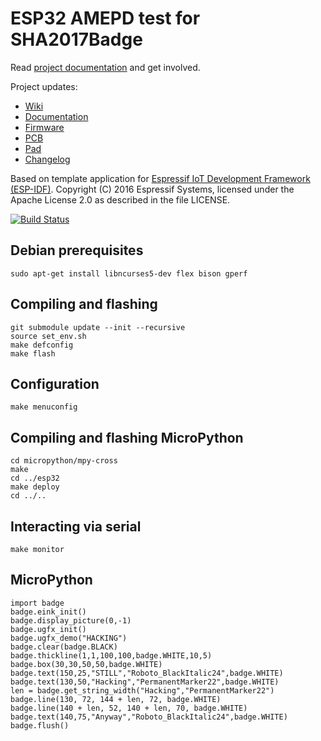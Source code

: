 ESP32 AMEPD test for SHA2017Badge
=================================

Read [project documentation](https://orga.sha2017.org/index.php/Projects:Badge) and get involved.

Project updates:

* [Wiki](https://wiki.sha2017.org/w/Projects:Badge)
* [Documentation](https://wiki.sha2017.org/w/Projects:Badge/Documentation)
* [Firmware](https://github.com/SHA2017-badge/Firmware)
* [PCB](https://github.com/SHA2017-badge/PCB)
* [Pad](https://pad.sha2017.org/p/badge)
* [Changelog](CHANGELOG.md)

Based on template application for [Espressif IoT Development Framework (ESP-IDF)](https://github.com/espressif/esp-idf
). Copyright (C) 2016 Espressif Systems, licensed under the Apache License 2.0 as described in the file LICENSE.

[![Build Status](https://travis-ci.org/SHA2017-badge/Firmware.svg?branch=master)](https://travis-ci.org/SHA2017-badge/Firmware)

Debian prerequisites
--------------------

```
sudo apt-get install libncurses5-dev flex bison gperf
```

Compiling and flashing
----------------------

```
git submodule update --init --recursive
source set_env.sh
make defconfig
make flash
```

Configuration
-------------
```
make menuconfig
```

Compiling and flashing MicroPython
----------------------------------

```
cd micropython/mpy-cross
make
cd ../esp32
make deploy
cd ../..
```

Interacting via serial
----------------------
```
make monitor
```

MicroPython
-----------
```
import badge
badge.eink_init()
badge.display_picture(0,-1)
badge.ugfx_init()
badge.ugfx_demo("HACKING")
badge.clear(badge.BLACK)
badge.thickline(1,1,100,100,badge.WHITE,10,5)
badge.box(30,30,50,50,badge.WHITE)
badge.text(150,25,"STILL","Roboto_BlackItalic24",badge.WHITE)
badge.text(130,50,"Hacking","PermanentMarker22",badge.WHITE)
len = badge.get_string_width("Hacking","PermanentMarker22")
badge.line(130, 72, 144 + len, 72, badge.WHITE)
badge.line(140 + len, 52, 140 + len, 70, badge.WHITE)
badge.text(140,75,"Anyway","Roboto_BlackItalic24",badge.WHITE)
badge.flush()
```
